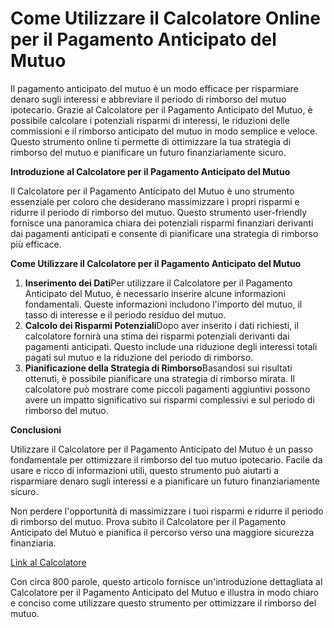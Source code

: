 Come Utilizzare il Calcolatore Online per il Pagamento Anticipato del Mutuo
===========================================================================

Il pagamento anticipato del mutuo è un modo efficace per risparmiare denaro sugli interessi e abbreviare il periodo di rimborso del mutuo ipotecario. Grazie al Calcolatore per il Pagamento Anticipato del Mutuo, è possibile calcolare i potenziali risparmi di interessi, le riduzioni delle commissioni e il rimborso anticipato del mutuo in modo semplice e veloce. Questo strumento online ti permette di ottimizzare la tua strategia di rimborso del mutuo e pianificare un futuro finanziariamente sicuro.

**Introduzione al Calcolatore per il Pagamento Anticipato del Mutuo**

Il Calcolatore per il Pagamento Anticipato del Mutuo è uno strumento essenziale per coloro che desiderano massimizzare i propri risparmi e ridurre il periodo di rimborso del mutuo. Questo strumento user-friendly fornisce una panoramica chiara dei potenziali risparmi finanziari derivanti dai pagamenti anticipati e consente di pianificare una strategia di rimborso più efficace.

**Come Utilizzare il Calcolatore per il Pagamento Anticipato del Mutuo**

1. **Inserimento dei Dati**Per utilizzare il Calcolatore per il Pagamento Anticipato del Mutuo, è necessario inserire alcune informazioni fondamentali. Queste informazioni includono l'importo del mutuo, il tasso di interesse e il periodo residuo del mutuo.
2. **Calcolo dei Risparmi Potenziali**Dopo aver inserito i dati richiesti, il calcolatore fornirà una stima dei risparmi potenziali derivanti dai pagamenti anticipati. Questo include una riduzione degli interessi totali pagati sul mutuo e la riduzione del periodo di rimborso.
3. **Pianificazione della Strategia di Rimborso**Basandosi sui risultati ottenuti, è possibile pianificare una strategia di rimborso mirata. Il calcolatore può mostrare come piccoli pagamenti aggiuntivi possono avere un impatto significativo sui risparmi complessivi e sul periodo di rimborso del mutuo.

**Conclusioni**

Utilizzare il Calcolatore per il Pagamento Anticipato del Mutuo è un passo fondamentale per ottimizzare il rimborso del tuo mutuo ipotecario. Facile da usare e ricco di informazioni utili, questo strumento può aiutarti a risparmiare denaro sugli interessi e a pianificare un futuro finanziariamente sicuro.

Non perdere l'opportunità di massimizzare i tuoi risparmi e ridurre il periodo di rimborso del mutuo. Prova subito il Calcolatore per il Pagamento Anticipato del Mutuo e pianifica il percorso verso una maggiore sicurezza finanziaria.

[Link al Calcolatore](https://www.onlinecalculatorsfree.com/it/financial/mortgage-overpayment-calculator.html)

Con circa 800 parole, questo articolo fornisce un'introduzione dettagliata al Calcolatore per il Pagamento Anticipato del Mutuo e illustra in modo chiaro e conciso come utilizzare questo strumento per ottimizzare il rimborso del mutuo.